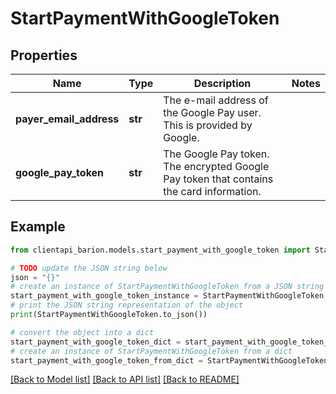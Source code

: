 # StartPaymentWithGoogleToken


## Properties

Name | Type | Description | Notes
------------ | ------------- | ------------- | -------------
**payer_email_address** | **str** | The e-mail address of the Google Pay user. This is provided by Google. | 
**google_pay_token** | **str** | The Google Pay token. The encrypted Google Pay token that contains the card information. | 

## Example

```python
from clientapi_barion.models.start_payment_with_google_token import StartPaymentWithGoogleToken

# TODO update the JSON string below
json = "{}"
# create an instance of StartPaymentWithGoogleToken from a JSON string
start_payment_with_google_token_instance = StartPaymentWithGoogleToken.from_json(json)
# print the JSON string representation of the object
print(StartPaymentWithGoogleToken.to_json())

# convert the object into a dict
start_payment_with_google_token_dict = start_payment_with_google_token_instance.to_dict()
# create an instance of StartPaymentWithGoogleToken from a dict
start_payment_with_google_token_from_dict = StartPaymentWithGoogleToken.from_dict(start_payment_with_google_token_dict)
```
[[Back to Model list]](../README.md#documentation-for-models) [[Back to API list]](../README.md#documentation-for-api-endpoints) [[Back to README]](../README.md)


